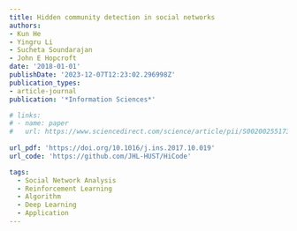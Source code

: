 ```yaml
---
title: Hidden community detection in social networks
authors:
- Kun He
- Yingru Li
- Sucheta Soundarajan
- John E Hopcroft
date: '2018-01-01'
publishDate: '2023-12-07T12:23:02.296998Z'
publication_types:
- article-journal
publication: '*Information Sciences*'

# links:
# - name: paper
#   url: https://www.sciencedirect.com/science/article/pii/S0020025517310101
  
url_pdf: 'https://doi.org/10.1016/j.ins.2017.10.019'
url_code: 'https://github.com/JHL-HUST/HiCode'

tags:
  - Social Network Analysis
  - Reinforcement Learning
  - Algorithm
  - Deep Learning
  - Application
---
```

